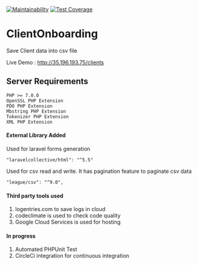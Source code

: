 [![Maintainability](https://api.codeclimate.com/v1/badges/60ee3ffac2342ecad31a/maintainability)](https://codeclimate.com/github/ranjeet867/ClientOnboarding/maintainability)
[![Test Coverage](https://api.codeclimate.com/v1/badges/60ee3ffac2342ecad31a/test_coverage)](https://codeclimate.com/github/ranjeet867/ClientOnboarding/test_coverage)

# ClientOnboarding
Save Client data into csv file


Live Demo : http://35.196.193.75/clients

## Server Requirements
    PHP >= 7.0.0
    OpenSSL PHP Extension
    PDO PHP Extension
    Mbstring PHP Extension
    Tokenizer PHP Extension
    XML PHP Extension
    
#### External Library Added

Used for laravel forms generation

    "laravelcollective/html": "^5.5"

Used for csv read and write. It has pagination feature to paginate csv data 

    "league/csv": "^9.0",



#### Third party tools used

1. logentries.com to save logs in cloud
2. codeclimate is used to check code quality
3. Google Cloud Services is used for hosting

#### In progress

 1. Automated PHPUnit Test
 2. CircleCi integration for continuous integration
